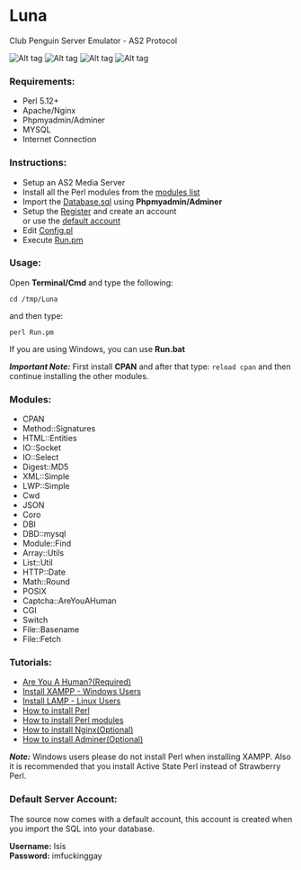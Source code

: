 Luna
====

Club Penguin Server Emulator - AS2 Protocol

![Alt tag](https://github.com/Romtoc/Luna/blob/master/Screenshots/01ae9c2572c8e9b7b2092f9cf2e590f2.png)
![Alt tag](https://github.com/Romtoc/Luna/blob/master/Screenshots/118ae5a5f2fed6b4157bdb5e19b0f33a.png)
![Alt tag](https://github.com/Romtoc/Luna/blob/master/Screenshots/c67d31b1845ae286f6f80d3135f597ef.png)
![Alt tag](https://github.com/Romtoc/Luna/blob/master/Screenshots/fd4dac2adf30d0e5b0a8122d5d4c124d.png)

### Requirements:
<ul>
 <li> Perl 5.12+</li>
 <li> Apache/Nginx</li>
 <li> Phpmyadmin/Adminer</li>
 <li> MYSQL</li>
 <li> Internet Connection</li>
</ul>

### Instructions:
<ul>
 <li> Setup an AS2 Media Server</li>
 <li> Install all the Perl modules from the <a href="https://github.com/Romtoc/Luna/blob/master/README.md#modules">modules list</a></li>
 <li> Import the <a href="https://github.com/Romtoc/Luna/blob/master/SQL/Database.sql">Database.sql</a> using <b>Phpmyadmin/Adminer</b></li>
 <li> Setup the <a href="https://github.com/Romtoc/Luna/blob/master/Register/index.pl">Register</a> and create an account</li> or use the <a href="https://github.com/Romtoc/Luna/blob/master/README.md#default-server-account">default account</a>
 <li> Edit <a href="https://github.com/Romtoc/Luna/blob/master/Configuration/Config.pl">Config.pl</a></li>
 <li> Execute <a href="https://github.com/Romtoc/Luna/blob/master/Run.pm">Run.pm</a></li>
</ul>

### Usage:

Open <b>Terminal/Cmd</b> and type the following:

<code>cd /tmp/Luna</code>

and then type:

<code>perl Run.pm</code>

If you are using Windows, you can use <b>Run.bat</b>

*<b>Important Note:</b>* First install <b>CPAN</b> and after that type: <code>reload cpan</code> and then continue installing the other modules.

### Modules: 
<ul>
 <li> CPAN</li>
 <li> Method::Signatures</li>
 <li> HTML::Entities</li>
 <li> IO::Socket</li>
 <li> IO::Select</li>
 <li> Digest::MD5</li>
 <li> XML::Simple</li>
 <li> LWP::Simple</li>
 <li> Cwd</li>
 <li> JSON</li>
 <li> Coro</li>
 <li> DBI</li>
 <li> DBD::mysql</li>
 <li> Module::Find</li>
 <li> Array::Utils</li>
 <li> List::Util</li>
 <li> HTTP::Date</li>
 <li> Math::Round</li>
 <li> POSIX</li>
 <li> Captcha::AreYouAHuman</li>
 <li> CGI</li>
 <li> Switch</li>
 <li> File::Basename</li>
 <li> File::Fetch</li>
</ul>

### Tutorials:
<ul>
 <li><a href="http://areyouahuman.com/">Are You A Human?(Required)</a></li>
 <li><a href="https://www.apachefriends.org/">Install XAMPP - Windows Users</a></li>
 <li><a href="https://www.digitalocean.com/community/tutorials/how-to-install-linux-apache-mysql-php-lamp-stack-on-ubuntu">Install LAMP - Linux Users</a></li>
 <li><a href="http://learn.perl.org/installing/">How to install Perl</a></li>
 <li><a href="http://perlmaven.com/how-to-install-a-perl-module-from-cpan">How to install Perl modules</a></li>
 <li><a href="http://nginx.org/en/docs/install.html">How to install Nginx(Optional)</a></li>
 <li><a href="http://www.adminer.org/">How to install Adminer(Optional)</a></li>
</ul>

*<b>Note:</b>* Windows users please do not install Perl when installing XAMPP. Also it is recommended that you install Active State Perl instead of Strawberry Perl.

### Default Server Account:

The source now comes with a default account, this account is created when you import the SQL into your database. 

<b>Username:</b> Isis<br>
<b>Password:</b> imfuckinggay<br>
